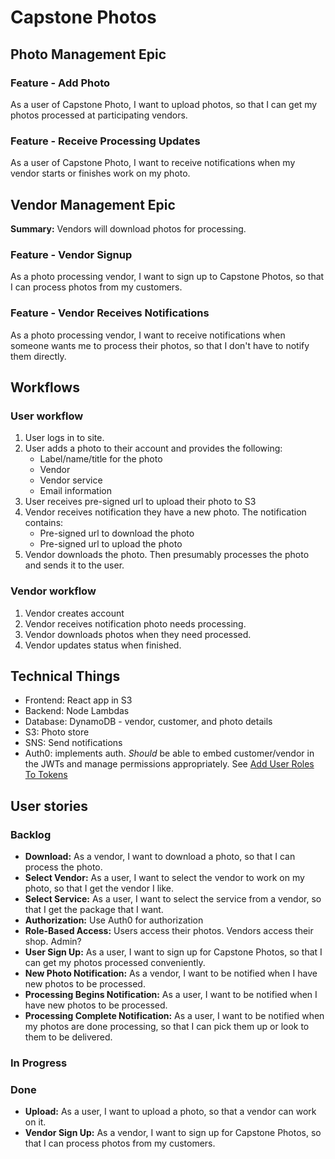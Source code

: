 # Capstone Photos

## Photo Management Epic

### Feature - Add Photo

As a user of Capstone Photo, I want to upload photos, so that I can get my photos processed at participating vendors.

### Feature - Receive Processing Updates

As a user of Capstone Photo, I want to receive notifications when my vendor starts or finishes work on my photo.

## Vendor Management Epic
__Summary:__ Vendors will download photos for processing.

### Feature - Vendor Signup

As a photo processing vendor, I want to sign up to Capstone Photos, so that I can process photos from my customers.

### Feature - Vendor Receives Notifications

As a photo processing vendor, I want to receive notifications when someone wants me to process their photos, so that I
don't have to notify them directly.

## Workflows

### User workflow

1. User logs in to site.
2. User adds a photo to their account and provides the following:
   - Label/name/title for the photo
   - Vendor
   - Vendor service
   - Email information
3. User receives pre-signed url to upload their photo to S3
4. Vendor receives notification they have a new photo. The notification contains:
    - Pre-signed url to download the photo
    - Pre-signed url to upload the photo
5. Vendor downloads the photo. Then presumably processes the photo and sends it to the user.

### Vendor workflow
1. Vendor creates account
2. Vendor receives notification photo needs processing.
3. Vendor downloads photos when they need processed.
4. Vendor updates status when finished.

## Technical Things

- Frontend: React app in S3
- Backend: Node Lambdas
- Database: DynamoDB - vendor, customer, and photo details
- S3: Photo store
- SNS: Send notifications
- Auth0: implements auth. _Should_ be able to embed customer/vendor in the JWTs and manage permissions appropriately. See [Add User Roles To Tokens](https://auth0.com/docs/manage-users/access-control/sample-use-cases-rules-with-authorization)

## User stories

### Backlog
- __Download:__ As a vendor, I want to download a photo, so that I can process the photo.
- __Select Vendor:__ As a user, I want to select the vendor to work on my photo, so that I get the vendor I like.
- __Select Service:__ As a user, I want to select the service from a vendor, so that I get the package that I want.
- __Authorization:__ Use Auth0 for authorization
- __Role-Based Access:__ Users access their photos. Vendors access their shop. Admin?
- __User Sign Up:__ As a user, I want to sign up for Capstone Photos, so that I can get my photos processed conveniently.
- __New Photo Notification:__ As a vendor, I want to be notified when I have new photos to be processed.
- __Processing Begins Notification:__ As a user, I want to be notified when I have new photos to be processed.
- __Processing Complete Notification:__ As a user, I want to be notified when my photos are done processing, so that I can pick them up or look to them to be delivered.

### In Progress

### Done
- __Upload:__ As a user, I want to upload a photo, so that a vendor can work on it.
- __Vendor Sign Up:__ As a vendor, I want to sign up for Capstone Photos, so that I can process photos from my customers.

